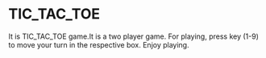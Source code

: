 # TIC_TAC_TOE
It is TIC_TAC_TOE game.It is a two player game.
           For playing, press key (1-9) to move your turn in the respective box.
                       Enjoy playing.
